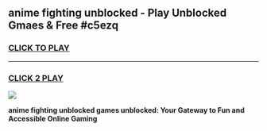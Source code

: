 
## anime fighting unblocked - Play Unblocked Gmaes & Free #c5ezq
<h3>
<a href="https://news.freeplayer.one?title=anime_fighting_unblocked&ref=27F">CLICK TO PLAY</a></h3>
<hr>

<h3>
<a href="https://news.freeplayer.one?title=anime_fighting_unblocked&ref=27F">CLICK 2 PLAY</a>
  
</h3>

<a href="https://news.freeplayer.one?title=anime_fighting_unblocked&ref=27F/"><img src="https://clearcache.store/games.png"></a>


**anime fighting unblocked games unblocked: Your Gateway to Fun and Accessible Online Gaming**
